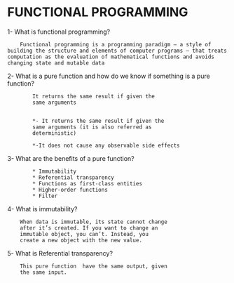 # FUNCTIONAL PROGRAMMING

1- What is functional programming?

        Functional programming is a programming paradigm — a style of building the structure and elements of computer programs — that treats computation as the evaluation of mathematical functions and avoids changing state and mutable data

2- What is a pure function and how do we know if something is a pure function?

            It returns the same result if given the 
            same arguments


            *- It returns the same result if given the 
            same arguments (it is also referred as 
            deterministic)

            *-It does not cause any observable side effects

3- What are the benefits of a pure function?

            * Immutability
            * Referential transparency
            * Functions as first-class entities
            * Higher-order functions
            * Filter

4- What is immutability?

        When data is immutable, its state cannot change 
        after it’s created. If you want to change an 
        immutable object, you can’t. Instead, you 
        create a new object with the new value.



5- What is Referential transparency?

        This pure function  have the same output, given 
        the same input.